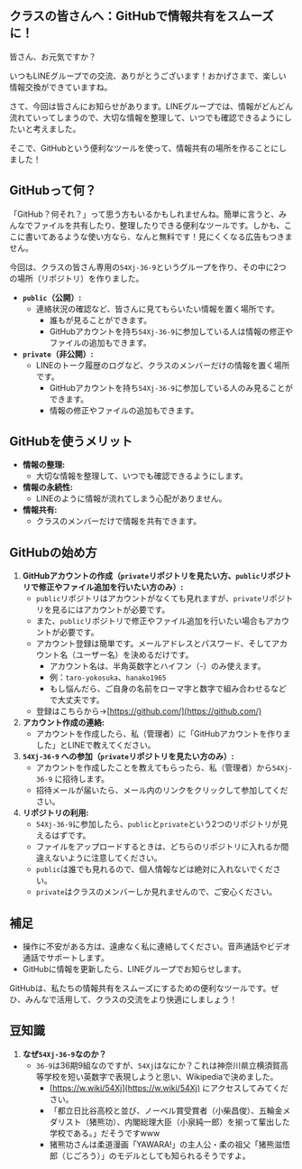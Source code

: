 ## クラスの皆さんへ：GitHubで情報共有をスムーズに！

皆さん、お元気ですか？

いつもLINEグループでの交流、ありがとうございます！おかげさまで、楽しい情報交換ができていますね。

さて、今回は皆さんにお知らせがあります。LINEグループでは、情報がどんどん流れていってしまうので、大切な情報を整理して、いつでも確認できるようにしたいと考えました。

そこで、GitHubという便利なツールを使って、情報共有の場所を作ることにしました！

## GitHubって何？

「GitHub？何それ？」って思う方もいるかもしれませんね。簡単に言うと、みんなでファイルを共有したり、整理したりできる便利なツールです。しかも、ここに書いてあるような使い方なら、なんと無料です！見にくくなる広告もつきません。

今回は、クラスの皆さん専用の`54Xj-36-9`というグループを作り、その中に2つの場所（リポジトリ）を作りました。

* **`public`（公開）:**
    * 連絡状況の確認など、皆さんに見てもらいたい情報を置く場所です。
        * 誰もが見ることができます。
        * GitHubアカウントを持ち`54Xj-36-9`に参加している人は情報の修正やファイルの追加もできます。
* **`private`（非公開）:**
    * LINEのトーク履歴のログなど、クラスのメンバーだけの情報を置く場所です。
        * GitHubアカウントを持ち`54Xj-36-9`に参加している人のみ見ることができます。
        * 情報の修正やファイルの追加もできます。

## GitHubを使うメリット

* **情報の整理:**
    * 大切な情報を整理して、いつでも確認できるようにします。
* **情報の永続性:**
    * LINEのように情報が流れてしまう心配がありません。
* **情報共有:**
    * クラスのメンバーだけで情報を共有できます。

## GitHubの始め方

1.  **GitHubアカウントの作成（`private`リポジトリを見たい方、`public`リポジトリで修正やファイル追加を行いたい方のみ）:**
    * `public`リポジトリはアカウントがなくても見れますが、`private`リポジトリを見るにはアカウントが必要です。
    * また、`public`リポジトリで修正やファイル追加を行いたい場合もアカウントが必要です。
    * アカウント登録は簡単です。メールアドレスとパスワード、そしてアカウント名（ユーザー名）を決めるだけです。
        * アカウント名は、半角英数字とハイフン（-）のみ使えます。
        * 例：`taro-yokosuka`、`hanako1965`
        * もし悩んだら、ご自身の名前をローマ字と数字で組み合わせるなどで大丈夫です。
    * 登録はこちらから→[https://github.com/](https://github.com/)
2.  **アカウント作成の連絡:**
    * アカウントを作成したら、私（管理者）に「GitHubアカウントを作りました」とLINEで教えてください。
3.  **`54Xj-36-9` への参加（`private`リポジトリを見たい方のみ）:**
    * アカウントを作成したことを教えてもらったら、私（管理者）から`54Xj-36-9` に招待します。
    * 招待メールが届いたら、メール内のリンクをクリックして参加してください。
4.  **リポジトリの利用:**
    * `54Xj-36-9`に参加したら、`public`と`private`という2つのリポジトリが見えるはずです。
    * ファイルをアップロードするときは、どちらのリポジトリに入れるか間違えないように注意してください。
    * `public`は誰でも見れるので、個人情報などは絶対に入れないでください。
    * `private`はクラスのメンバーしか見れませんので、ご安心ください。

## 補足

* 操作に不安がある方は、遠慮なく私に連絡してください。音声通話やビデオ通話でサポートします。
* GitHubに情報を更新したら、LINEグループでお知らせします。

GitHubは、私たちの情報共有をスムーズにするための便利なツールです。ぜひ、みんなで活用して、クラスの交流をより快適にしましょう！

## 豆知識

1. **なぜ`54Xj-36-9`なのか？**
    * `36-9`は36期9組なのですが、`54Xj`はなにか？これは神奈川県立横須賀高等学校を短い英数字で表現しようと思い、Wikipediaで決めました。
        * [https://w.wiki/54Xj](https://w.wiki/54Xj) にアクセスしてみてください。
        * 「都立日比谷高校と並び、ノーベル賞受賞者（小柴昌俊）、五輪金メダリスト（猪熊功）、内閣総理大臣（小泉純一郎）を揃って輩出した学校である。」だそうですwww
        * 猪熊功さんは柔道漫画「YAWARA!」の主人公・柔の祖父「猪熊滋悟郎（じごろう）」のモデルとしても知られるそうですよ。
